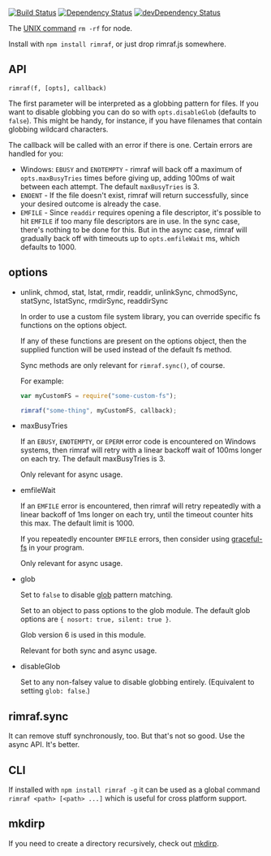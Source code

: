[![Build Status](https://travis-ci.org/isaacs/rimraf.svg?branch=master)](https://travis-ci.org/isaacs/rimraf) [![Dependency Status](https://david-dm.org/isaacs/rimraf.svg)](https://david-dm.org/isaacs/rimraf) [![devDependency Status](https://david-dm.org/isaacs/rimraf/dev-status.svg)](https://david-dm.org/isaacs/rimraf#info=devDependencies)

The [UNIX command](<http://en.wikipedia.org/wiki/Rm_(Unix)>) `rm -rf` for node.

Install with `npm install rimraf`, or just drop rimraf.js somewhere.

## API

`rimraf(f, [opts], callback)`

The first parameter will be interpreted as a globbing pattern for files. If you
want to disable globbing you can do so with `opts.disableGlob` (defaults to
`false`). This might be handy, for instance, if you have filenames that contain
globbing wildcard characters.

The callback will be called with an error if there is one. Certain
errors are handled for you:

* Windows: `EBUSY` and `ENOTEMPTY` - rimraf will back off a maximum of
  `opts.maxBusyTries` times before giving up, adding 100ms of wait
  between each attempt. The default `maxBusyTries` is 3.
* `ENOENT` - If the file doesn't exist, rimraf will return
  successfully, since your desired outcome is already the case.
* `EMFILE` - Since `readdir` requires opening a file descriptor, it's
  possible to hit `EMFILE` if too many file descriptors are in use.
  In the sync case, there's nothing to be done for this. But in the
  async case, rimraf will gradually back off with timeouts up to
  `opts.emfileWait` ms, which defaults to 1000.

## options

* unlink, chmod, stat, lstat, rmdir, readdir,
  unlinkSync, chmodSync, statSync, lstatSync, rmdirSync, readdirSync

  In order to use a custom file system library, you can override
  specific fs functions on the options object.

  If any of these functions are present on the options object, then
  the supplied function will be used instead of the default fs
  method.

  Sync methods are only relevant for `rimraf.sync()`, of course.

  For example:

  ```javascript
  var myCustomFS = require("some-custom-fs");

  rimraf("some-thing", myCustomFS, callback);
  ```

* maxBusyTries

  If an `EBUSY`, `ENOTEMPTY`, or `EPERM` error code is encountered
  on Windows systems, then rimraf will retry with a linear backoff
  wait of 100ms longer on each try. The default maxBusyTries is 3.

  Only relevant for async usage.

* emfileWait

  If an `EMFILE` error is encountered, then rimraf will retry
  repeatedly with a linear backoff of 1ms longer on each try, until
  the timeout counter hits this max. The default limit is 1000.

  If you repeatedly encounter `EMFILE` errors, then consider using
  [graceful-fs](http://npm.im/graceful-fs) in your program.

  Only relevant for async usage.

* glob

  Set to `false` to disable [glob](http://npm.im/glob) pattern
  matching.

  Set to an object to pass options to the glob module. The default
  glob options are `{ nosort: true, silent: true }`.

  Glob version 6 is used in this module.

  Relevant for both sync and async usage.

* disableGlob

  Set to any non-falsey value to disable globbing entirely.
  (Equivalent to setting `glob: false`.)

## rimraf.sync

It can remove stuff synchronously, too. But that's not so good. Use
the async API. It's better.

## CLI

If installed with `npm install rimraf -g` it can be used as a global
command `rimraf <path> [<path> ...]` which is useful for cross platform support.

## mkdirp

If you need to create a directory recursively, check out
[mkdirp](https://github.com/substack/node-mkdirp).
